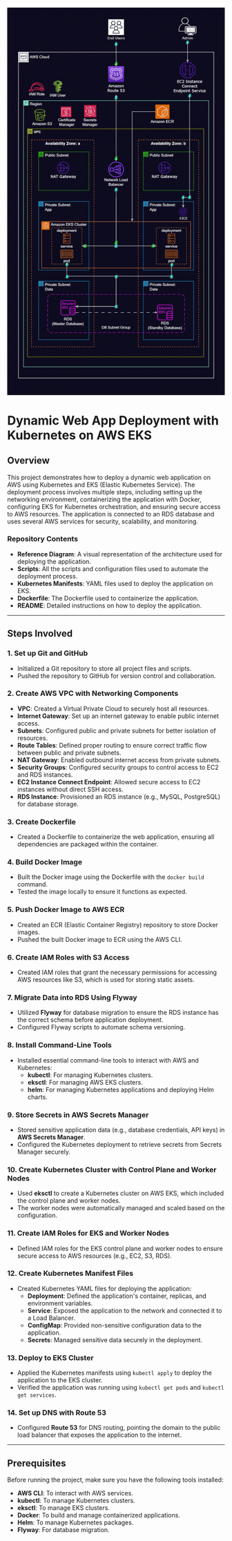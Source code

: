 ![Alt text](Host_a_Dynamic_Web_App_on_AWS_with_Kubernetes_and_Amazon_EKS.gif)

# Dynamic Web App Deployment with Kubernetes on AWS EKS

## Overview

This project demonstrates how to deploy a dynamic web application on AWS using Kubernetes and EKS (Elastic Kubernetes Service). The deployment process involves multiple steps, including setting up the networking environment, containerizing the application with Docker, configuring EKS for Kubernetes orchestration, and ensuring secure access to AWS resources. The application is connected to an RDS database and uses several AWS services for security, scalability, and monitoring.

### Repository Contents
- **Reference Diagram**: A visual representation of the architecture used for deploying the application.
- **Scripts**: All the scripts and configuration files used to automate the deployment process.
- **Kubernetes Manifests**: YAML files used to deploy the application on EKS.
- **Dockerfile**: The Dockerfile used to containerize the application.
- **README**: Detailed instructions on how to deploy the application.

---

## Steps Involved

### 1. Set up Git and GitHub
- Initialized a Git repository to store all project files and scripts.
- Pushed the repository to GitHub for version control and collaboration.

### 2. Create AWS VPC with Networking Components
- **VPC**: Created a Virtual Private Cloud to securely host all resources.
- **Internet Gateway**: Set up an internet gateway to enable public internet access.
- **Subnets**: Configured public and private subnets for better isolation of resources.
- **Route Tables**: Defined proper routing to ensure correct traffic flow between public and private subnets.
- **NAT Gateway**: Enabled outbound internet access from private subnets.
- **Security Groups**: Configured security groups to control access to EC2 and RDS instances.
- **EC2 Instance Connect Endpoint**: Allowed secure access to EC2 instances without direct SSH access.
- **RDS Instance**: Provisioned an RDS instance (e.g., MySQL, PostgreSQL) for database storage.

### 3. Create Dockerfile
- Created a Dockerfile to containerize the web application, ensuring all dependencies are packaged within the container.

### 4. Build Docker Image
- Built the Docker image using the Dockerfile with the `docker build` command.
- Tested the image locally to ensure it functions as expected.

### 5. Push Docker Image to AWS ECR
- Created an ECR (Elastic Container Registry) repository to store Docker images.
- Pushed the built Docker image to ECR using the AWS CLI.

### 6. Create IAM Roles with S3 Access
- Created IAM roles that grant the necessary permissions for accessing AWS resources like S3, which is used for storing static assets.

### 7. Migrate Data into RDS Using Flyway
- Utilized **Flyway** for database migration to ensure the RDS instance has the correct schema before application deployment.
- Configured Flyway scripts to automate schema versioning.

### 8. Install Command-Line Tools
- Installed essential command-line tools to interact with AWS and Kubernetes:
  - **kubectl**: For managing Kubernetes clusters.
  - **eksctl**: For managing AWS EKS clusters.
  - **helm**: For managing Kubernetes applications and deploying Helm charts.

### 9. Store Secrets in AWS Secrets Manager
- Stored sensitive application data (e.g., database credentials, API keys) in **AWS Secrets Manager**.
- Configured the Kubernetes deployment to retrieve secrets from Secrets Manager securely.

### 10. Create Kubernetes Cluster with Control Plane and Worker Nodes
- Used **eksctl** to create a Kubernetes cluster on AWS EKS, which included the control plane and worker nodes.
- The worker nodes were automatically managed and scaled based on the configuration.

### 11. Create IAM Roles for EKS and Worker Nodes
- Defined IAM roles for the EKS control plane and worker nodes to ensure secure access to AWS resources (e.g., EC2, S3, RDS).

### 12. Create Kubernetes Manifest Files
- Created Kubernetes YAML files for deploying the application:
  - **Deployment**: Defined the application's container, replicas, and environment variables.
  - **Service**: Exposed the application to the network and connected it to a Load Balancer.
  - **ConfigMap**: Provided non-sensitive configuration data to the application.
  - **Secrets**: Managed sensitive data securely in the deployment.

### 13. Deploy to EKS Cluster
- Applied the Kubernetes manifests using `kubectl apply` to deploy the application to the EKS cluster.
- Verified the application was running using `kubectl get pods` and `kubectl get services`.

### 14. Set up DNS with Route 53
- Configured **Route 53** for DNS routing, pointing the domain to the public load balancer that exposes the application to the internet.

---

## Prerequisites

Before running the project, make sure you have the following tools installed:
- **AWS CLI**: To interact with AWS services.
- **kubectl**: To manage Kubernetes clusters.
- **eksctl**: To manage EKS clusters.
- **Docker**: To build and manage containerized applications.
- **Helm**: To manage Kubernetes packages.
- **Flyway**: For database migration.




